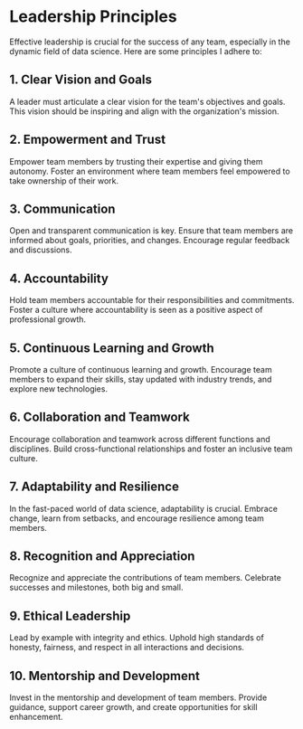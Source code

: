# Leadership Principles

Effective leadership is crucial for the success of any team, especially in the dynamic field of data science. Here are some principles I adhere to:

## 1. Clear Vision and Goals

A leader must articulate a clear vision for the team's objectives and goals. This vision should be inspiring and align with the organization's mission.

## 2. Empowerment and Trust

Empower team members by trusting their expertise and giving them autonomy. Foster an environment where team members feel empowered to take ownership of their work.

## 3. Communication

Open and transparent communication is key. Ensure that team members are informed about goals, priorities, and changes. Encourage regular feedback and discussions.

## 4. Accountability

Hold team members accountable for their responsibilities and commitments. Foster a culture where accountability is seen as a positive aspect of professional growth.

## 5. Continuous Learning and Growth

Promote a culture of continuous learning and growth. Encourage team members to expand their skills, stay updated with industry trends, and explore new technologies.

## 6. Collaboration and Teamwork

Encourage collaboration and teamwork across different functions and disciplines. Build cross-functional relationships and foster an inclusive team culture.

## 7. Adaptability and Resilience

In the fast-paced world of data science, adaptability is crucial. Embrace change, learn from setbacks, and encourage resilience among team members.

## 8. Recognition and Appreciation

Recognize and appreciate the contributions of team members. Celebrate successes and milestones, both big and small.

## 9. Ethical Leadership

Lead by example with integrity and ethics. Uphold high standards of honesty, fairness, and respect in all interactions and decisions.

## 10. Mentorship and Development

Invest in the mentorship and development of team members. Provide guidance, support career growth, and create opportunities for skill enhancement.